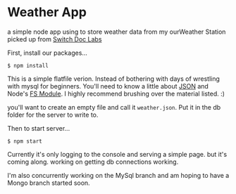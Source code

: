 # Weather App
a simple node app using <DB> to store weather data from my ourWeather Station picked up from [Switch Doc Labs](https://github.com/switchdoclabs/OurWeatherWeatherPlus)

First, install our packages...

`$ npm install`

This is a simple flatfile verion. Instead of bothering with days of wrestling with mysql for beginners. You'll need to know a little about [JSON](https://developer.mozilla.org/en-US/docs/Web/JavaScript/Reference/Global_Objects/JSON) and Node's [FS Module](https://nodejs.org/api/fs.html#fs_file_system). I highly recommend brushing over the material listed. :)

you'll want to create an empty file and call it `weather.json`. Put it in the db folder for the server to write to.

Then to start server...

`$ npm start`

Currently it's only logging to the console and serving a simple page. but it's coming along. working on getting db connections working.

I'm also concurrently working on the MySql branch and am hoping to have a Mongo branch started soon.
